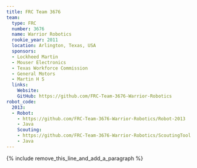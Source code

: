 ```yaml
---
title: FRC Team 3676
team:
  type: FRC
  number: 3676
  name: Warrior Robotics
  rookie_year: 2011
  location: Arlington, Texas, USA
  sponsors:
  - Lockheed Martin
  - Mouser Electronics
  - Texas Workforce Commission
  - General Motors
  - Martin H S
  links:
    Website:
    GitHub: https://github.com/FRC-Team-3676-Warrior-Robotics
robot_code:
  2013:
  - Robot:
    - https://github.com/FRC-Team-3676-Warrior-Robotics/Robot-2013
    - Java
    Scouting:
    - https://github.com/FRC-Team-3676-Warrior-Robotics/ScoutingTool
    - Java
---
```


{% include remove_this_line_and_add_a_paragraph %}